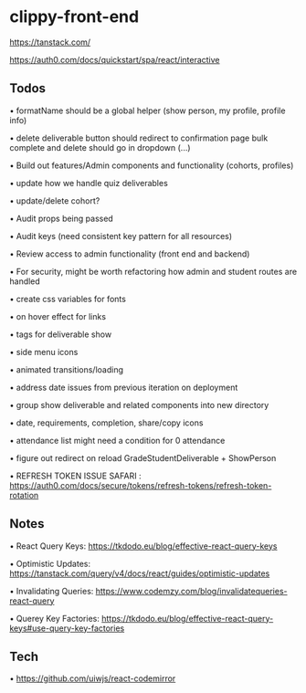 # clippy-front-end

https://tanstack.com/

https://auth0.com/docs/quickstart/spa/react/interactive


## Todos

• formatName should be a global helper (show person, my profile, profile info)

• delete deliverable button should redirect to confirmation page
  bulk complete and delete should go in dropdown (...)

• Build out features/Admin components and functionality (cohorts, profiles)

• update how we handle quiz deliverables

• update/delete cohort?

• Audit props being passed

• Audit keys (need consistent key pattern for all resources)

• Review access to admin functionality (front end and backend)

• For security, might be worth refactoring how admin and student routes are handled

• create css variables for fonts

• on hover effect for links

• tags for deliverable show

• side menu icons

• animated transitions/loading

• address date issues from previous iteration on deployment

• group show deliverable and related components into new directory

• date, requirements, completion, share/copy icons

• attendance list might need a condition for 0 attendance

• figure out redirect on reload GradeStudentDeliverable + ShowPerson

• REFRESH TOKEN ISSUE SAFARI : https://auth0.com/docs/secure/tokens/refresh-tokens/refresh-token-rotation


## Notes

• React Query Keys: https://tkdodo.eu/blog/effective-react-query-keys

• Optimistic Updates: https://tanstack.com/query/v4/docs/react/guides/optimistic-updates

• Invalidating Queries: https://www.codemzy.com/blog/invalidatequeries-react-query

• Querey Key Factories: https://tkdodo.eu/blog/effective-react-query-keys#use-query-key-factories


## Tech

• https://github.com/uiwjs/react-codemirror